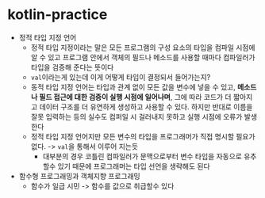 # kotlin-practice
- 정적 타입 지정 언어
  - 정적 타입 지정이라는 말은 모든 프로그램의 구성 요소의 타입을 컴파일 시점에 알 수 있고 프로그램 안에서 객체의 필드나 메소드를 사용할 때마다 컴파일러가 타입을 검증해 준다는 뜻이다
  - `val`이라는게 있는데 이게 어떻게 타입이 결정되서 들어가는지?
  - 동적 타입 지정 언어는 타입과 관계 없이 모든 값을 변수에 넣을 수 있고, **메소드나 필드 접근에 대한 검증이 실행 시점에 일어나며**, 그에 따라 코드가 더 짧아지고 데이터 구조를 더 유연하게 생성하고 사용할 수 있다. 하지만 반대로 이름을 잘못 입력하는 등의 실수도 컴퍼일 시 걸러내지 못하고 실행 시점에 오류가 발생한다
  - 정적 타입 지정 언어지만 모든 변수의 타입을 프로그래머가 직접 명시할 필요가 없다. -> `val`을 통해서 이루어 지는듯
    - 대부분의 경우 코틀린 컴파일러가 문맥으로부터 변수 타입을 자동으로 유추할수 있기 때문에 프로그래머는 타입 선언을 생략해도 된다
- 함수형 프로그래밍과 객체지향 프로그래밍
  - 함수가 일급 시민 -> 함수를 값으로 취급할수 있다
  
